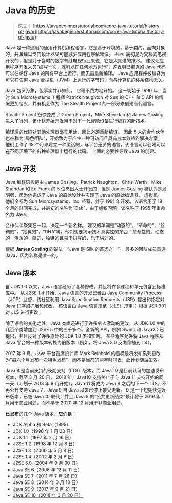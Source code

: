 # Java 的历史

> 原文： [https://javabeginnerstutorial.com/core-java-tutorial/history-of-java/](https://javabeginnerstutorial.com/core-java-tutorial/history-of-java/)

Java 是一种通用的通用计算机编程语言，它是基于环境的，基于类的，面向对象的，并且经过专门设计以尽可能减少应用程序依赖性。 Java 最初是为交互式电视开发的，但是对于当时的数字有线电视行业来说，它是太先进的技术。 建议让应用程序开发人员“编写一次，就可以在任何地方运行”，这表明已编译的 Java 代码可以在纵容 Java 的所有平台上运行，而无需重新编译。 Java 应用程序被编译为可以在任何 Java 虚拟机（[JVM](https://javabeginnerstutorial.com/core-java-tutorial/jdk-vs-jre-vs-jvm/)）上运行的字节码，而与计算机的体系结构无关。

Java 包罗万象，但事实并非如此。 它毫不费力地开始。 这一切始于 1990 年，当时 Sun Microsystems 工程师 Patrick Naughton 对 Sun 的 C++ 和 C API 的情况更加恼火，并有机会作为 The Stealth Project 的一部分来创建替代语言。

Stealth Project 很快变成了 Green Project，Mike Sheridan 和 James Gosling 进入了行列，该小组开始开发用于对下一代智能设备进行编程的新技术。

编译后的代码对其他处理器毫无用处，因此必须重新编译。 因此 5 人的合作伙伴也被称为“绿色团队”，开始致力于产生一种可访问且具有成本效益的解决方案。 他们工作了 18 个月来建立一种灵活的，与平台无关的语言，该语言可以创建可以在不同环境下的各种处理器上运行的代码。 上面的必要性导致 Java 的创建。

## Java 开发

Java 编程语言是由 James Gosling，Patrick Naughton，Chris Warth，Mike Sheridan 和 Ed Frank 的 5 位杰出人士开发的，但是 James Gosling 被认为是发明者，因为他完成了 Java 的原始设计并实现了 Java 的原始编译器， 虚拟机。 他们全都为 Sun Microsystems，Inc. 经营，并于 1991 年开发。该语言用了 18 个月的时间完成，并最初的名称为“Oak”，由于版权问题，该名称于 1995 年重命名为 Java。

合作伙伴聚集在一起，决定一个新名称。 建议的单词是“动态的”，“革命的”，“丝绸的”，“摇晃的”，“DNA”等。他们想要揭示技术真实性的东西：革命性的，动态的，活泼的，酷的，独特的且易于拼写的，乐于讲述的。

根据 **James Gosling** 的说法，“Java 是 Silk 的首选之一”。 最多的团队成员首选 Java，因为名称是唯一的。

## Java 版本

自 JDK 1.0 以来，Java 语言经历了各种修改，并且将许多课程和单元包含到标准库中。 从 J2SE 1.4 开始，Java 语言的开发已经由 Java Community Process（JCP）监督，该社区利用 Java Specification Requests（JSR）提出和指定对 Java 程序的扩展和修改。 该语言由 Java 语言规范（JLS）规定； 根据 JSR 901 对 JLS 进行更改。

除了语言的变化之外，Java 类库还进行了许多令人激动的更改，从 JDK 1.0 中的几百个类增加到 J2SE 5 中的三千多个。全新的 API，例如 Swing 和 Java2D 已提出，并且反对了许多原始的 JDK 1.0 类和实践。 某些程序允许将 Java 程序从 Java 平台的一种版本转换为旧版本（例如，将 Java 5.0 反向移植到 1.4）。

2017 年 9 月，Java 平台首席设计师 Mark Reinhold 的目标是将发布系列更改为“每六个月发布一次特色发布”，而不是当前的两年时间表，此计划随后生效。

Java 8 是当前支持的长期支持（LTS）版本，而 Java 10 是目前认可的加速发布版本，截至 3 月 20 日， 2018 年。Java10 支持终止于与 Java 11 支持开始的同一天（计划于 2018 年 9 月开始），Java 11 将成为 Java 8 之后的下一个 LTS。不再公开支持 Java 7，Java 9 自 Java 以来​​已停止接受更新。 9 是一个短期快速发布版本，已被 Java 10 取代，并且 Java 8 的“公共更新结束”预计将于 2019 年 1 月用于商业用途，而不早于 2020 年 12 月用于非商业用途。

**已发布**的几个 Java 版本，**它们是**：

*   JDK Alpha 和 Beta（1995）
*   JDK 1.0（1996 年 1 月 23 日）
*   JDK 1.1（1997 年 2 月 19 日）
*   J2SE 1.2（1998 年 12 月 8 日）
*   J2SE 1.3（2000 年 5 月 8 日）
*   J2SE 1.4（2002 年 2 月 6 日）
*   J2SE 5.0（2004 年 9 月 30 日）
*   Java SE 6（2006 年 12 月 11 日）
*   Java SE 7（2011 年 7 月 28 日）
*   Java SE 8（2014 年 3 月 18 日）
*   [Java SE 9（2017 年 9 月 21 日）](https://www.oracle.com/java/java9.html)
*   [Java SE 10（2018 年 3 月 20 日）](https://www.oracle.com/technetwork/java/javase/10-relnote-issues-4108729.html)

